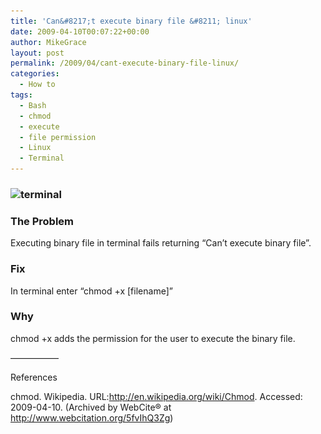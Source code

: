 ```yaml
---
title: 'Can&#8217;t execute binary file &#8211; linux'
date: 2009-04-10T00:07:22+00:00
author: MikeGrace
layout: post
permalink: /2009/04/cant-execute-binary-file-linux/
categories:
  - How to
tags:
  - Bash
  - chmod
  - execute
  - file permission
  - Linux
  - Terminal
---
```

### <img class="aligncenter size-full wp-image-83" title="terminal" src="/assets/2009/04/terminal.jpg" alt="terminal" width="391" height="219" srcset="/assets/2009/04/terminal.jpg 391w, /assets/2009/04/terminal-300x168.jpg 300w" sizes="(max-width: 391px) 100vw, 391px" />

### The Problem

Executing binary file in terminal fails returning &#8220;Can&#8217;t execute binary file&#8221;.

### Fix

In terminal enter &#8220;chmod +x [filename]&#8221;

### Why

chmod +x adds the permission for the user to execute the binary file.

&#8212;&#8212;&#8212;&#8212;&#8212;&#8211;
  
References

chmod. Wikipedia. URL:<http://en.wikipedia.org/wiki/Chmod>. Accessed: 2009-04-10. (Archived by WebCite® at <http://www.webcitation.org/5fvIhQ3Zg>)